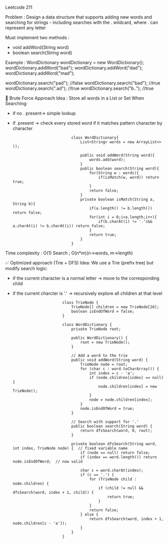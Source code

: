 Leetcode 211

Problem : 
Design a data structure that supports adding new words and searching for strings - including searches with the . wildcard, where . can represent any letter

Must implement two methods :
- void addWord(String word)
- boolean search(String word)

Example :
WordDictionary wordDictionary = new WordDictionary();
wordDictionary.addWord("bad");
wordDictionary.addWord("dad");
wordDictionary.addWord("mad");

wordDictionary.search("pad");  //false
wordDictionary.search("bad");  //true
wordDictionary.search(".ad");  //true
wordDictionary.search("b..");  //true

🔵 Brute Force Approach
Idea : 
Store all words in a List or Set
When Searching:
- if no . present-> simple lookup
- if .present -> check every stored word if it matches pattern character by character

                                class WordDictionary{
                                    List<String> words = new ArrayList<>();

                                    public void addWord(String word){
                                        words.add(word);
                                    }
                                    public boolean search(String word){
                                        for(String w : words){
                                            if(isMatch(w, word)) return true;
                                        }
                                        return false;
                                    }
                                    private boolean isMatch(String a, String b){
                                        if(a.length() != b.length()) return false;
                                        for(int i = 0;i<a.length;i++){
                                            if(b.charAt(i) != '.'c&& a.charAt(i) != b.charAt(i)) return false;
                                        }
                                        return true;
                                    }
                                }

Time complexity : O(1)
Search ; O(n*m)(n->words, m->length)

✅ Optimized approach (Trie + DFS)
Idea: 
We use a Trie (prefix tree) but modify search logic:
- if the current character is a normal letter -> move to the corresponding child
- if the current charcter is '.' -> recursively explore all children at that level

                            class TrieNode {
                                TrieNode[] children = new TrieNode[26];
                                boolean isEndOfWord = false;
                            }

                            class WordDictionary {
                                private TrieNode root;

                                public WordDictionary() {
                                    root = new TrieNode();
                                }

                                // Add a word to the trie
                                public void addWord(String word) {
                                    TrieNode node = root;
                                    for (char c : word.toCharArray()) {
                                        int index = c - 'a';
                                        if (node.children[index] == null) {
                                            node.children[index] = new TrieNode();
                                        }
                                        node = node.children[index];
                                    }
                                    node.isEndOfWord = true;
                                }

                                // Search with support for '.'
                                public boolean search(String word) {
                                    return dfsSearch(word, 0, root);
                                }

                                private boolean dfsSearch(String word, int index, TrieNode node) {  // fixed variable name
                                    if (node == null) return false;
                                    if (index == word.length()) return node.isEndOfWord;  // now valid

                                    char c = word.charAt(index);
                                    if (c == '.') {
                                        for (TrieNode child : node.children) {
                                            if (child != null && dfsSearch(word, index + 1, child)) {
                                                return true;
                                            }
                                        }
                                        return false;
                                    } else {
                                        return dfsSearch(word, index + 1, node.children[c - 'a']);
                                    }
                                }
                            }
